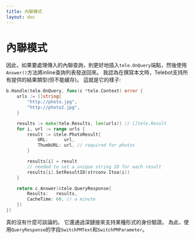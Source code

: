 ```yaml
---
title: 內聯模式
layout: doc
---
```


# 內聯模式

因此，如果要處理傳入的內聯查詢，則更好地插入`tele.OnQuery`端點，然後使用`Answer()`方法將inline查詢列表發送回來。 我認為在撰寫本文時，Telebot支持所有提供的結果類型(但不能緩存)。 這就是它的樣子:

```go
b.Handle(tele.OnQuery, func(c *tele.Context) error {
	urls := []string{
		"http://photo.jpg",
		"http://photo2.jpg",
	}

	results := make(tele.Results, len(urls)) // []tele.Result
	for i, url := range urls {
		result := &tele.PhotoResult{
			URL:      url,
			ThumbURL: url, // required for photos
		}

		results[i] = result
		// needed to set a unique string ID for each result
		results[i].SetResultID(strconv.Itoa(i))
	}

	return c.Answer(&tele.QueryResponse{
		Results:   results,
		CacheTime: 60, // a minute
	})
})
```

真的沒有什麼可談論的。 它還通過深鏈接來支持某種形式的身份驗證。 為此，使用`QueryResponse`的字段`SwitchPMText`和`SwitchPMParameter`。